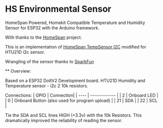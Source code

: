 # HS Environmental Sensor
HomeSpan Powered, Homekit Compatible Temperature and Humidity Sensor for ESP32 with the Arduino framework.

With thanks to the [HomeSpan](https://github.com/HomeSpan) project.


This is an implementation of [HomeSpan TempSensor I2C](https://github.com/HomeSpan/TempSensorI2C) modified for HTU21D i2c sensor.

Wrangling of the sensor thanks to [SparkFun](https://github.com/sparkfun/HTU21D_Breakout)


** Overview:

Based on a ESP32 DoItV2 Development board.
HTU21D Humidity and Temperature sensor - i2c
2 10k resistors.

Connections:
| GPIO | Connection|
| ---- | ------------- |
| 2 | Onboard LED |
|  0   | Onboard Button (also used for program upload) |
| 21 | SDA |
| 22 | SCL |



Tie the SDA and SCL lines HIGH (+3.3v) with the 10k Resistors.
    This dramatically improved the reliability of reading the sensor.








